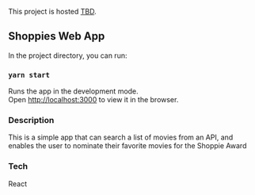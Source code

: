 This project is hosted [TBD](https://).

## Shoppies Web App

In the project directory, you can run:

### `yarn start`

Runs the app in the development mode.<br />
Open [http://localhost:3000](http://localhost:3000) to view it in the browser.

### Description

This is a simple app that can search a list of movies from an API, and enables the user to nominate their favorite movies for the Shoppie Award

### Tech

React

